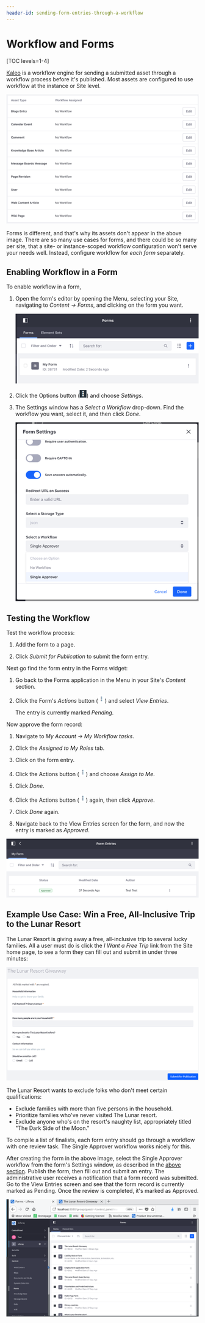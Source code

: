 ```yaml
---
header-id: sending-form-entries-through-a-workflow
---
```


# Workflow and Forms

[TOC levels=1-4]

[Kaleo](/docs/7-1/user/-/knowledge_base/u/workflow)
is a workflow engine for sending a submitted asset through a workflow process
before it's published. Most assets are configured to use workflow at the
instance or Site level.

![Figure 1: Workflow is enabled in the Control Panel or in Site Administration for most @product@ assets.](../../images/workflow-configuration.png)

Forms is different, and that's why its assets don't appear in the above image.
There are so many use cases for forms, and there could be so many per site, that
a site- or instance-scoped workflow configuration won't serve your needs 
well. Instead, configure workflow for *each form* separately.

## Enabling Workflow in a Form

To enable workflow in a form, 

1.  Open the form's editor by opening the Menu, selecting your Site, navigating 
    to *Content  &rarr; Forms*, and clicking on the form you want.

    ![Figure 2: Navigate directly to a form to enable workflow.](../../images/forms-list.png)

2.  Click the Options button (![Options](../../images/icon-options.png)) and
    choose *Settings*.

3.  The Settings window has a *Select a Workflow* drop-down. Find the workflow
    you want, select it, and then click *Done*.

    ![Figure 3: Enable workflow for each form in its Settings window.](../../images/form-settings.png)

## Testing the Workflow

Test the workflow process:

1.  Add the form to a page.

2.  Click *Submit for Publication* to submit the form entry.

Next go find the form entry in the Forms widget:

1.  Go back to the Forms application in the Menu in your Site's *Content* 
    section.

2.  Click the Form's *Actions* button 
    (![Actions](../../images/icon-actions.png)) and select *View Entries*.

    The entry is currently marked *Pending*.
 
Now approve the form record:

1.  Navigate to *My Account &rarr; My Workflow tasks*.

2.  Click the *Assigned to My Roles* tab.

3.  Click on the form entry.

4.  Click the Actions button (![Actions](../../images/icon-actions.png)) and
    choose *Assign to Me*.

5.  Click *Done*.

6.  Click the Actions button (![Actions](../../images/icon-actions.png)) again, 
    then click *Approve*.

7.  Click *Done* again.

8.  Navigate back to the View Entries screen for the form, and now the entry is
    marked as *Approved*. 

![Figure 4: Each entry's status is visible in the Forms application's Form Entries screen.](../../images/forms-view-entries-status.png)

## Example Use Case: Win a Free, All-Inclusive Trip to the Lunar Resort

The Lunar Resort is giving away a free, all-inclusive trip to several lucky
families. All a user must do is click the *I Want a Free Trip* link from the
Site home page, to see a form they can fill out and submit in under three
minutes:

![Figure 5: The Lunar Resort Giveaway form is ready to be filled out.](../../images/forms-workflow-test.png)

The Lunar Resort wants to exclude folks who don't meet certain qualifications:

-   Exclude families with more than five persons in the household.
-   Prioritize families who've never visited The Lunar resort.
-   Exclude anyone who's on the resort's naughty list, appropriately titled "The
    Dark Side of the Moon."

To compile a list of finalists, each form entry should go through a workflow
with one review task. The Single Approver workflow works nicely for this.

After creating the form in the above image, select the Single Approver workflow
from the form's Settings window, as described in the
[above section](#enabling-workflow-in-a-form).
Publish the form, then fill out and submit an entry. The administrative user
receives a notification that a form record was submitted. Go to the View Entries
screen and see that the form record is currently marked as Pending. Once the
review is completed, it's marked as Approved.

![Figure 6: Assign a workflow to a form in several steps.](../../images/forms-workflow-test.gif)
